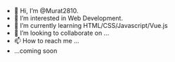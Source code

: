 - 👋 Hi, I’m @Murat2810.
- 👀 I’m interested in Web Development.
- 🌱 I’m currently learning HTML/CSS/Javascript/Vue.js
- 💞️ I’m looking to collaborate on ...
- 📫 How to reach me ...
- ...coming soon

<!---
Murat2810/Murat2810 is a ✨ special ✨ repository because its `README.md` (this file) appears on your GitHub profile.
You can click the Preview link to take a look at your changes.
--->
